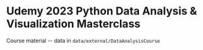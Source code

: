 # Udemy 2023 Python Data Analysis & Visualization Masterclass

Course material -- data in `data/external/DataAnalysisCourse`
